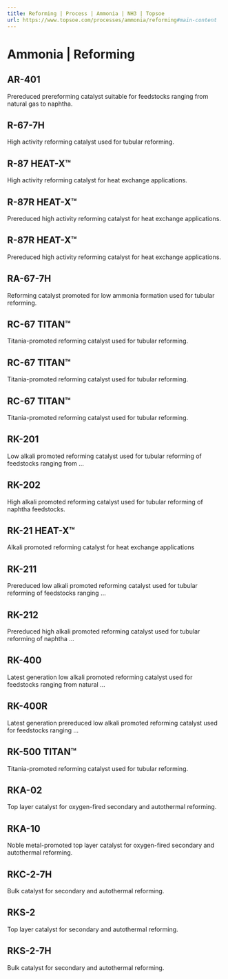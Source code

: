 ```yaml
---
title: Reforming | Process | Ammonia | NH3 | Topsoe
url: https://www.topsoe.com/processes/ammonia/reforming#main-content
---
```


# Ammonia | Reforming

## AR-401

Prereduced prereforming catalyst suitable for feedstocks ranging from natural gas to naphtha.

## R-67-7H

High activity reforming catalyst used for tubular reforming.

## R-87 HEAT-X™

High activity reforming catalyst for heat exchange applications.

## R-87R HEAT-X™

Prereduced high activity reforming catalyst for heat exchange applications.

## R-87R HEAT-X™

Prereduced high activity reforming catalyst for heat exchange applications.

## RA-67-7H

Reforming catalyst promoted for low ammonia formation used for tubular reforming.

## RC-67 TITAN™

Titania-promoted reforming catalyst used for tubular reforming.

## RC-67 TITAN™

Titania-promoted reforming catalyst used for tubular reforming.

## RC-67 TITAN™

Titania-promoted reforming catalyst used for tubular reforming.

## RK-201

Low alkali promoted reforming catalyst used for tubular reforming of feedstocks ranging from ...

## RK-202

High alkali promoted reforming catalyst used for tubular reforming of naphtha feedstocks.

## RK-21 HEAT-X™

Alkali promoted reforming catalyst for heat exchange applications

## RK-211

Prereduced low alkali promoted reforming catalyst used for tubular reforming of feedstocks ranging ...

## RK-212

Prereduced high alkali promoted reforming catalyst used for tubular reforming of naphtha ...

## RK-400

Latest generation low alkali promoted reforming catalyst used for feedstocks ranging from natural ...

## RK-400R

Latest generation prereduced low alkali promoted reforming catalyst used for feedstocks ranging ...

## RK-500 TITAN™

Titania-promoted reforming catalyst used for tubular reforming.

## RKA-02

Top layer catalyst for oxygen-fired secondary and autothermal reforming.

## RKA-10

Noble metal-promoted top layer catalyst for oxygen-fired secondary and autothermal reforming.

## RKC-2-7H

Bulk catalyst for secondary and autothermal reforming.

## RKS-2

Top layer catalyst for secondary and autothermal reforming.

## RKS-2-7H

Bulk catalyst for secondary and autothermal reforming.